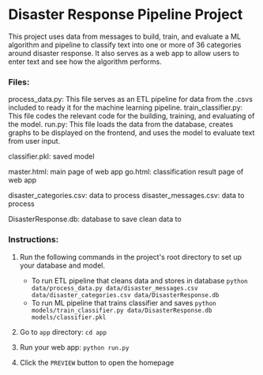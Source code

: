# Disaster Response Pipeline Project
This project uses data from messages to build, train, and evaluate a ML algorithm and pipeline to classify text into one or more of 36 categories around disaster response. It also serves as a web app to allow users to enter text and see how the algorithm performs. 

### Files:
process_data.py: This file serves as an ETL pipeline for data from the .csvs included to ready it for the machine learning pipeline.
train_classifier.py: This file codes the relevant code for the building, training, and evaluating of the model. 
run.py: This file loads the data from the database, creates graphs to be displayed on the frontend, and uses the model to evaluate text from user input.

classifier.pkl: saved model

master.html: main page of web app
go.html: classification result page of web app

disaster_categories.csv: data to process
disaster_messages.csv: data to process

DisasterResponse.db: database to save clean data to


### Instructions:
1. Run the following commands in the project's root directory to set up your database and model.

    - To run ETL pipeline that cleans data and stores in database
        `python data/process_data.py data/disaster_messages.csv data/disaster_categories.csv data/DisasterResponse.db`
    - To run ML pipeline that trains classifier and saves
        `python models/train_classifier.py data/DisasterResponse.db models/classifier.pkl`

2. Go to `app` directory: `cd app`

3. Run your web app: `python run.py`

4. Click the `PREVIEW` button to open the homepage
